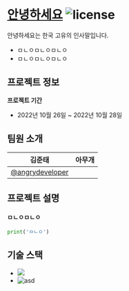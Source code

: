 # [안녕하세요](https://github.com/angrydeveloper/hello) ![license](https://img.shields.io/badge/license-MIT-blue.svg)

안녕하세요는 한국 고유의 인사말입니다.

* ㅁㄴㅇㅁㄴㅇㅁㄴㅇ
* ㅁㄴㅇㅁㄴㅇㅁㄴㅇ

## 프로젝트 정보

**프로젝트 기간**
* 2022년 10월 26일 ~ 2022년 10월 28일

## 팀원 소개
| 김준태 | 아무개 |
| ---- | ---- |
| [@angrydeveloper](https://github.com/angrydeveloper) | |

## 프로젝트 설명

#### ㅁㄴㅇㅁㄴㅇ
```python
print('ㅁㄴㅇ')
```

## 기술 스택
- <img src="https://img.shields.io/badge/React-20232A?style=for-the-badge&logo=react&logoColor=61DAFB">
- ![asd](https://img.shields.io/badge/Spring-6DB33F?style=for-the-badge&logo=spring&logoColor=white)
